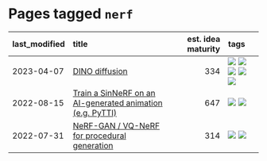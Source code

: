 # Pages tagged `nerf`

|last_modified|title|est. idea maturity|tags
|:---|:---|---:|:---|
|2023-04-07|[DINO diffusion](../DINO-diffusion.md)|334|[![](https://img.shields.io/badge/tag-completed-3f9741)](../tags/completed.md) [![](https://img.shields.io/badge/tag-experimental-12eec5)](../tags/experimental.md) [![](https://img.shields.io/badge/tag-nerf-29349d)](../tags/nerf.md) [![](https://img.shields.io/badge/tag-tooling-82d6e)](../tags/tooling.md) [![](https://img.shields.io/badge/tag-wip-48fb29)](../tags/wip.md)|
|2022-08-15|[Train a SinNeRF on an AI-generated animation (e.g. PyTTI)](../train_a_SinNeRF_on_a_pytti_animation.md)|647|[![](https://img.shields.io/badge/tag-animation-b25b5)](../tags/animation.md) [![](https://img.shields.io/badge/tag-nerf-29349d)](../tags/nerf.md)|
|2022-07-31|[NeRF-GAN / VQ-NeRF for procedural generation](../nerf-gan.md)|314|[![](https://img.shields.io/badge/tag-animation-b25b5)](../tags/animation.md) [![](https://img.shields.io/badge/tag-nerf-29349d)](../tags/nerf.md)|